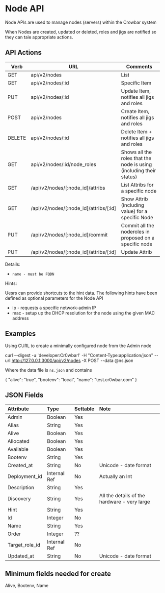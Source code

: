 # Node API

Node APIs are used to manage nodes (servers) within the Crowbar system

When Nodes are created, updated or deleted, roles and jigs are notified so they can tale appropriate actions.

## API Actions
|Verb |	URL |	Comments|
|-----|-----|-----------|
|GET |	api/v2/nodes |	List|
|GET |	api/v2/nodes/:id |	Specific Item|
|PUT 	|api/v2/nodes/:id | Update Item, notifies all jigs and roles |
|POST |	api/v2/nodes |	Create Item, notifies all jigs and roles |
|DELETE |	api/v2/nodes/:id |	Delete Item + notifies all jigs and roles |
|GET |	api/v2/nodes/:id/node_roles |	Shows all the roles that the node is using (including their status) |
| GET  | /api/v2/nodes/[:node_id]/attribs  | List Attribs for a specific node | 
| GET  | /api/v2/nodes/[:node_id]/attribs/[:id]  | Show Attrib (including value) for a specific Node |
| PUT  | /api/v2/nodes/[:node_id]/commit  | Commit all the noderoles in proposed on a specific node |
| PUT  | /api/v2/nodes/[:node_id]/attribs/[:id]  | Update Attrib |

Details:

-     name - must be FQDN

Hints:

Uesrs can provide shortcuts to the hint data. The following hints have been defined as optional parameters for the Node API

-    ip - requests a specific network-admin IP
-    mac - setup up the DHCP resolution for the node using the given MAC address

## Examples

Using CURL to create a minimally configured node from the Admin node

curl --digest -u 'developer:Cr0wbar!' -H "Content-Type:application/json" --url http://127.0.0.1:3000/api/v2/nodes -X POST --data @ns.json

Where the data file is `ns.json` and contains

{ "alive": "true", "bootenv": "local",
"name": "test.cr0wbar.com" } 
## JSON Fields

| Attribute | Type |Settable | Note
|:--------|:--------|:--------------|:----------------|
| Admin       |  Boolean      |Yes||
|Alias|String|Yes||
|Alive|Boolean|Yes||
|Allocated|Boolean|Yes||
|Available|Boolean|Yes||
|Bootenv|String|Yes||
|Created_at|String|No|Unicode - date format|
|Deployment_id|Internal Ref|No|Actually an Int|
|Description|String|Yes||
|Discovery|String|Yes|All the details of the hardware - very large|
|Hint|String|Yes||
|Id|Integer|No||
|Name|String|Yes||
|Order|Integer|??||
|Target\_role_id|Internal Ref|No||
|Updated_at|String|No|Unicode - date format|


## Minimum fields needed for create

Alive, Bootenv, Name
